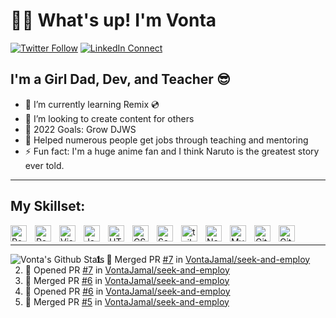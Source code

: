# 👋🏾 What's up! I'm Vonta

[![Twitter Follow](https://img.shields.io/twitter/follow/vontajamal?color=1DA1F2&logo=twitter&style=for-the-badge)](https://twitter.com/vontajamal)
[![LinkedIn Connect](https://img.shields.io/badge/LinkedIn-0077B5?style=for-the-badge&logo=linkedin&logoColor=white)](https://linkedin.com/in/devontajohnson)

## I'm a Girl Dad, Dev, and Teacher 😎

- 🌱 I’m currently learning Remix 💿
- 🎥 I’m looking to create content for others
- 🥅 2022 Goals: Grow DJWS
- 🧠 Helped numerous people get jobs through teaching and mentoring
- ⚡ Fun fact: I'm a huge anime fan and I think Naruto is the greatest story ever told.

---

## My Skillset:

<img align="left" alt="React" width="26px" src="https://cdn.jsdelivr.net/gh/devicons/devicon/icons/react/react-original.svg" style="padding-right:10px;" />
<img align="left" alt="Redux" width="26px" src="https://cdn.jsdelivr.net/gh/devicons/devicon/icons/redux/redux-original.svg" style="padding-right:10px;" />
<img align="left" alt="Visual Studio Code" width="26px" src="https://cdn.jsdelivr.net/gh/devicons/devicon/icons/vscode/vscode-original.svg" style="padding-right:10px;" />
<img align="left" alt="JavaScript" width="26px" src="https://cdn.jsdelivr.net/gh/devicons/devicon/icons/javascript/javascript-original.svg" style="padding-right:10px;" />
<img align="left" alt="HTML5" width="26px" src="https://cdn.jsdelivr.net/gh/devicons/devicon/icons/html5/html5-original.svg" style="padding-right:10px;" />
<img align="left" alt="CSS3" width="26px" src="https://cdn.jsdelivr.net/gh/devicons/devicon/icons/css3/css3-original.svg" style="padding-right:10px;" />
<img align="left" alt="Sass" width="26px" src="https://cdn.jsdelivr.net/gh/devicons/devicon/icons/sass/sass-original.svg" style="padding-right:10px;" />
<img align="left" alt="tailwind" width="26px" src="https://cdn.jsdelivr.net/gh/devicons/devicon/icons/tailwindcss/tailwindcss-plain.svg" style="padding-right:10px;" />
<img align="left" alt="Node.js" width="26px" src="https://cdn.jsdelivr.net/gh/devicons/devicon/icons/nodejs/nodejs-original.svg" style="padding-right:10px;" />
<img align="left" alt="MySQL" width="26px" src="https://cdn.jsdelivr.net/gh/devicons/devicon/icons/mysql/mysql-original.svg" style="padding-right:10px;" />
<img align="left" alt="Git" width="26px" src="https://cdn.jsdelivr.net/gh/devicons/devicon/icons/git/git-original.svg" style="padding-right:10px;" />
<img align="left" alt="GitHub" width="26px" src="https://user-images.githubusercontent.com/3369400/139447912-e0f43f33-6d9f-45f8-be46-2df5bbc91289.png" style="padding-right:10px;" />
<br/>

---

<img align='left' alt="Vonta's Github Stats" src='https://github-readme-stats.vercel.app/api?username=vontajamal&show_icons=true&theme=tokyonight&hide_border=true&hide=issues,stars&count_private=true'>

<!--START_SECTION:activity-->
1. 🎉 Merged PR [#7](https://github.com/VontaJamal/seek-and-employ/pull/7) in [VontaJamal/seek-and-employ](https://github.com/VontaJamal/seek-and-employ)
2. 💪 Opened PR [#7](https://github.com/VontaJamal/seek-and-employ/pull/7) in [VontaJamal/seek-and-employ](https://github.com/VontaJamal/seek-and-employ)
3. 🎉 Merged PR [#6](https://github.com/VontaJamal/seek-and-employ/pull/6) in [VontaJamal/seek-and-employ](https://github.com/VontaJamal/seek-and-employ)
4. 💪 Opened PR [#6](https://github.com/VontaJamal/seek-and-employ/pull/6) in [VontaJamal/seek-and-employ](https://github.com/VontaJamal/seek-and-employ)
5. 🎉 Merged PR [#5](https://github.com/VontaJamal/seek-and-employ/pull/5) in [VontaJamal/seek-and-employ](https://github.com/VontaJamal/seek-and-employ)
<!--END_SECTION:activity-->
